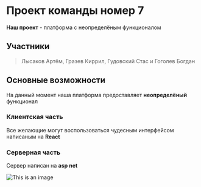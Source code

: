 # Проект команды номер 7

**Наш проект** - платформа с неопределёным функционалом 

## Участники

> Лысаков Артём, 
> Гразев Киррил, 
> Гудовский Стас и 
> Гоголев Богдан


## Основные возможности

На данный момент наша платформа предоставляет **неопределёный** функционал

### Клиентская часть

Все желающие могут воспользоваться чудесным интерфейсом написаным на **React**

### Серверная часть

Сервер написан на **asp net**

![This is an image](https://static.wikia.nocookie.net/naruto/images/5/50/Team_Kakashi.png/revision/latest?cb=20210214000010&path-prefix=ru)
